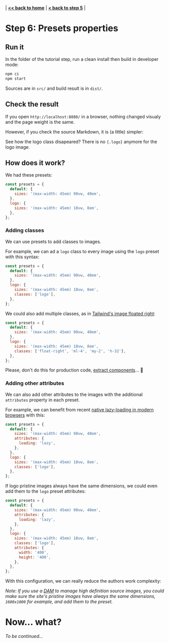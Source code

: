 | **[<< back to home](../../)** | **[< back to step 5](../05-presets/#readme)** |

# Step 6: Presets properties

## Run it

In the folder of the tutorial step, run a clean install then build in developer mode:

```bash
npm ci
npm start
```

Sources are in `src/` and build result is in `dist/`.

## Check the result

If you open `http://localhost:8080/` in a browser, nothing changed visualy and the page weight is the same.

However, if you check the source Markdown, it is (a little) simpler:

<script src="https://gist-it.appspot.com/github/nhoizey/eleventy-plugin-images-responsiver/raw/master/docs/tutorial/06-presets-properties/src/index.md?footer=minimal"></script>

See how the logo class disapeared? There is no `{.logo}` anymore for the logo image.

## How does it work?

We had these presets:

```javascript
const presets = {
  default: {
    sizes: '(max-width: 45em) 90vw, 40em',
  },
  logo: {
    sizes: '(max-width: 45em) 18vw, 8em',
  },
};
```

### Adding classes

We can use presets to add classes to images.

For example, we can ad a `logo` class to every image using the `logo` preset with this syntax:

```javascript
const presets = {
  default: {
    sizes: '(max-width: 45em) 90vw, 40em',
  },
  logo: {
    sizes: '(max-width: 45em) 18vw, 8em',
    classes: ['logo'],
  },
};
```

We could also add multiple classes, as in [Tailwind's image floated right](https://tailwindcss.com/docs/float/#float-right):

```javascript
const presets = {
  default: {
    sizes: '(max-width: 45em) 90vw, 40em',
  },
  logo: {
    sizes: '(max-width: 45em) 18vw, 8em',
    classes: ['float-right', 'ml-4', 'my-2', 'h-32'],
  },
};
```

Please, don't do this for production code, [extract components](https://tailwindcss.com/docs/extracting-components)… 🙏

### Adding other attributes

We can also add other attributes to the images with the additional `attributes` property in each preset.

For example, we can benefit from recent [native lazy-loading in modern browsers](https://web.dev/native-lazy-loading/) with this:

```javascript
const presets = {
  default: {
    sizes: '(max-width: 45em) 90vw, 40em',
    attributes: {
      loading: 'lazy',
    },
  },
  logo: {
    sizes: '(max-width: 45em) 18vw, 8em',
    classes: ['logo'],
  },
};
```

If logo pristine images always have the same dimensions, we could even add them to the `logo` preset attributes:

```javascript
const presets = {
  default: {
    sizes: '(max-width: 45em) 90vw, 40em',
    attributes: {
      loading: 'lazy',
    },
  },
  logo: {
    sizes: '(max-width: 45em) 18vw, 8em',
    classes: ['logo'],
    attributes: {
      width: '400',
      height: '400',
    },
  },
};
```

With this configuration, we can really reduce the authors work complexity:

<script src="https://gist-it.appspot.com/github/nhoizey/eleventy-plugin-images-responsiver/raw/master/docs/tutorial/06-presets-properties/src/index.md?footer=minimal"></script>

_Note: If you use a [DAM](https://en.wikipedia.org/wiki/Digital_asset_management) to manage high definition source images, you could make sure the site's pristine images have always the same dimensions, `1600x1000` for example, and add them to the preset._

# Now… what?

_To be continued…_
